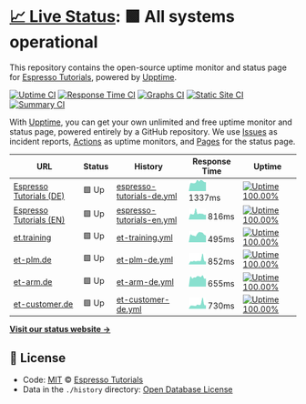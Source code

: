 # [📈 Live Status](https://espressotutorials.github.io/et-status): <!--live status--> **🟩 All systems operational**

This repository contains the open-source uptime monitor and status page for [Espresso Tutorials](https://espresso-tutorials.de), powered by [Upptime](https://github.com/upptime/upptime).

[![Uptime CI](https://github.com/koj-co/upptime/workflows/Uptime%20CI/badge.svg)](https://github.com/koj-co/upptime/actions?query=workflow%3A%22Uptime+CI%22)
[![Response Time CI](https://github.com/koj-co/upptime/workflows/Response%20Time%20CI/badge.svg)](https://github.com/koj-co/upptime/actions?query=workflow%3A%22Response+Time+CI%22)
[![Graphs CI](https://github.com/koj-co/upptime/workflows/Graphs%20CI/badge.svg)](https://github.com/koj-co/upptime/actions?query=workflow%3A%22Graphs+CI%22)
[![Static Site CI](https://github.com/koj-co/upptime/workflows/Static%20Site%20CI/badge.svg)](https://github.com/koj-co/upptime/actions?query=workflow%3A%22Static+Site+CI%22)
[![Summary CI](https://github.com/koj-co/upptime/workflows/Summary%20CI/badge.svg)](https://github.com/koj-co/upptime/actions?query=workflow%3A%22Summary+CI%22)

With [Upptime](https://upptime.js.org), you can get your own unlimited and free uptime monitor and status page, powered entirely by a GitHub repository. We use [Issues](https://github.com/espressotutorials/et-status/issues) as incident reports, [Actions](https://github.com/espressotutorials/et-status/actions) as uptime monitors, and [Pages](https://espressotutorials.github.io/et-status) for the status page.

<!--start: status pages-->
<!-- This summary is generated by Upptime (https://github.com/upptime/upptime) -->
<!-- Do not edit this manually, your changes will be overwritten -->

| URL                                                           | Status | History                                                                                                                      | Response Time                                                                               | Uptime                                                                                                                                                                                                                                                             |
| ------------------------------------------------------------- | ------ | ---------------------------------------------------------------------------------------------------------------------------- | ------------------------------------------------------------------------------------------- | ------------------------------------------------------------------------------------------------------------------------------------------------------------------------------------------------------------------------------------------------------------------ |
| [Espresso Tutorials (DE)](https://www.espresso-tutorials.de)  | 🟩 Up  | [espresso-tutorials-de.yml](https://github.com/espressotutorials/et-status/commits/master/history/espresso-tutorials-de.yml) | <img alt="Response time graph" src="./graphs/espresso-tutorials-de.png" height="20"> 1337ms | [![Uptime 100.00%](https://img.shields.io/endpoint?url=https%3A%2F%2Fraw.githubusercontent.com%2Fespressotutorials%2Fet-status%2Fmaster%2Fapi%2Fespresso-tutorials-de%2Fuptime.json)](https://espressotutorials.github.io/et-status/history/espresso-tutorials-de) |
| [Espresso Tutorials (EN)](https://www.espresso-tutorials.com) | 🟩 Up  | [espresso-tutorials-en.yml](https://github.com/espressotutorials/et-status/commits/master/history/espresso-tutorials-en.yml) | <img alt="Response time graph" src="./graphs/espresso-tutorials-en.png" height="20"> 816ms  | [![Uptime 100.00%](https://img.shields.io/endpoint?url=https%3A%2F%2Fraw.githubusercontent.com%2Fespressotutorials%2Fet-status%2Fmaster%2Fapi%2Fespresso-tutorials-en%2Fuptime.json)](https://espressotutorials.github.io/et-status/history/espresso-tutorials-en) |
| [et.training](https://et.training)                            | 🟩 Up  | [et-training.yml](https://github.com/espressotutorials/et-status/commits/master/history/et-training.yml)                     | <img alt="Response time graph" src="./graphs/et-training.png" height="20"> 495ms            | [![Uptime 100.00%](https://img.shields.io/endpoint?url=https%3A%2F%2Fraw.githubusercontent.com%2Fespressotutorials%2Fet-status%2Fmaster%2Fapi%2Fet-training%2Fuptime.json)](https://espressotutorials.github.io/et-status/history/et-training)                     |
| [et-plm.de](https://et-plm.de)                                | 🟩 Up  | [et-plm-de.yml](https://github.com/espressotutorials/et-status/commits/master/history/et-plm-de.yml)                         | <img alt="Response time graph" src="./graphs/et-plm-de.png" height="20"> 852ms              | [![Uptime 100.00%](https://img.shields.io/endpoint?url=https%3A%2F%2Fraw.githubusercontent.com%2Fespressotutorials%2Fet-status%2Fmaster%2Fapi%2Fet-plm-de%2Fuptime.json)](https://espressotutorials.github.io/et-status/history/et-plm-de)                         |
| [et-arm.de](https://et-arm.de)                                | 🟩 Up  | [et-arm-de.yml](https://github.com/espressotutorials/et-status/commits/master/history/et-arm-de.yml)                         | <img alt="Response time graph" src="./graphs/et-arm-de.png" height="20"> 655ms              | [![Uptime 100.00%](https://img.shields.io/endpoint?url=https%3A%2F%2Fraw.githubusercontent.com%2Fespressotutorials%2Fet-status%2Fmaster%2Fapi%2Fet-arm-de%2Fuptime.json)](https://espressotutorials.github.io/et-status/history/et-arm-de)                         |
| [et-customer.de](https://et-customer.de)                      | 🟩 Up  | [et-customer-de.yml](https://github.com/espressotutorials/et-status/commits/master/history/et-customer-de.yml)               | <img alt="Response time graph" src="./graphs/et-customer-de.png" height="20"> 730ms         | [![Uptime 100.00%](https://img.shields.io/endpoint?url=https%3A%2F%2Fraw.githubusercontent.com%2Fespressotutorials%2Fet-status%2Fmaster%2Fapi%2Fet-customer-de%2Fuptime.json)](https://espressotutorials.github.io/et-status/history/et-customer-de)               |

<!--end: status pages-->

[**Visit our status website →**](https://espressotutorials.github.io/et-status)

## 📄 License

- Code: [MIT](./LICENSE) © [Espresso Tutorials](https://espresso-tutorials.de)
- Data in the `./history` directory: [Open Database License](https://opendatacommons.org/licenses/odbl/1-0/)

